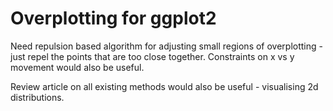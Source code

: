 Overplotting for ggplot2
========================

Need repulsion based algorithm for adjusting small regions of overplotting - just repel the points that are too close together.  Constraints on x vs y movement would also be useful.

Review article on all existing methods would also be useful - visualising 2d distributions.